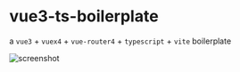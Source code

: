 # vue3-ts-boilerplate

a `vue3` + `vuex4` + `vue-router4` + `typescript` + `vite` boilerplate

![screenshot](https://user-images.githubusercontent.com/1866848/95722987-37319480-0ca7-11eb-9d0b-b3155947b1c7.png)
